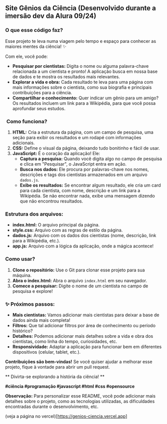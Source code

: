 ##  **Site Gênios da Ciência** (Desenvolvido durante a imersão dev da Alura 09/24)

###  **O que esse código faz?**

Esse projeto te leva numa viagem pelo tempo e espaço para conhecer as maiores mentes da ciência! ✨

Com ele, você pode:

* **Pesquisar por cientistas:** Digita o nome ou alguma palavra-chave relacionada a um cientista e pronto! A aplicação busca em nossa base de dados e te mostra os resultados mais relevantes.
* **Explorar a vida e obra:** Cada resultado te leva para uma página com mais informações sobre o cientista, como sua biografia e principais contribuições para a ciência.
* **Compartilhar o conhecimento:** Quer indicar um gênio para um amigo? Os resultados incluem um link para a Wikipédia, para que você possa aprofundar seus estudos.

### ️ **Como funciona?**

1. **HTML:** Cria a estrutura da página, com um campo de pesquisa, uma seção para exibir os resultados e um rodapé com informações adicionais.
2. **CSS:** Define o visual da página, deixando tudo bonitinho e fácil de usar.
3. **JavaScript:** É o coração da aplicação! Ele:
   * **Captura a pesquisa:** Quando você digita algo no campo de pesquisa e clica em "Pesquisar", o JavaScript entra em ação.
   * **Busca nos dados:** Ele procura por palavras-chave nos nomes, descrições e tags dos cientistas armazenados em um arquivo `dados.js`.
   * **Exibe os resultados:** Se encontrar algum resultado, ele cria um card para cada cientista, com nome, descrição e um link para a Wikipédia. Se não encontrar nada, exibe uma mensagem dizendo que não encontrou resultados.

###  **Estrutura dos arquivos:**

* **index.html:** O arquivo principal da página.
* **style.css:** Arquivo com as regras de estilo da página.
* **dados.js:** Arquivo com os dados dos cientistas (nome, descrição, link para a Wikipédia, etc.).
* **app.js:** Arquivo com a lógica da aplicação, onde a mágica acontece!

###  **Como usar?**

1. **Clone o repositório:** Use o Git para clonar esse projeto para sua máquina.
2. **Abra o index.html:** Abra o arquivo `index.html` em seu navegador.
3. **Comece a pesquisar:** Digite o nome de um cientista no campo de pesquisa e explore!

### ✨ **Próximos passos:**

* **Mais cientistas:** Vamos adicionar mais cientistas para deixar a base de dados ainda mais completa!
* **Filtros:** Que tal adicionar filtros por área de conhecimento ou período histórico?
* **Detalhes:** Podemos adicionar mais detalhes sobre a vida e obra dos cientistas, como linha do tempo, curiosidades, etc.
* **Responsividade:** Adaptar a aplicação para funcionar bem em diferentes dispositivos (celular, tablet, etc.).

**Contribuições são bem-vindas!** Se você quiser ajudar a melhorar esse projeto, fique à vontade para abrir um pull request. 

** Divirta-se explorando a história da ciência! **

**#ciência #programação #javascript #html #css #opensource**

**Observação:** Para personalizar esse README, você pode adicionar mais detalhes sobre o projeto, como as tecnologias utilizadas, as dificuldades encontradas durante o desenvolvimento, etc.

(veja a página no vercel)[https://genios-ciencia.vercel.app]

